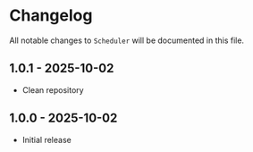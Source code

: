 # Changelog

All notable changes to `Scheduler` will be documented in this file.

## 1.0.1 - 2025-10-02

- Clean repository

## 1.0.0 - 2025-10-02

- Initial release
